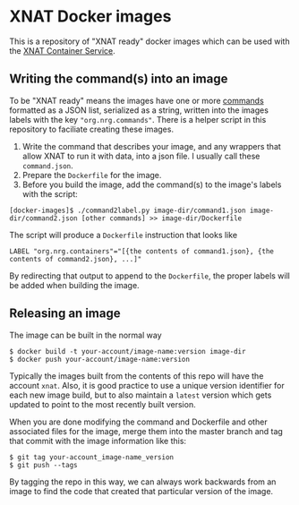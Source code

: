 # XNAT Docker images

This is a repository of "XNAT ready" docker images which can be used with the [XNAT Container Service](https://github.com/nrgxnat/container-service).

## Writing the command(s) into an image

To be "XNAT ready" means the images have one or more [commands](https://wiki.xnat.org/display/CS/Command) formatted as a JSON list, serialized as a string, written into the images labels with the key `"org.nrg.commands"`. There is a helper script in this repository to faciliate creating these images.

1. Write the command that describes your image, and any wrappers that allow XNAT to run it with data, into a json file. I usually call these `command.json`.
2. Prepare the `Dockerfile` for the image.
3. Before you build the image, add the command(s) to the image's labels with the script:
```
[docker-images]$ ./command2label.py image-dir/command1.json image-dir/command2.json [other commands] >> image-dir/Dockerfile
```
The script will produce a `Dockerfile` instruction that looks like
```
LABEL "org.nrg.containers"="[{the contents of command1.json}, {the contents of command2.json}, ...]"
```
By redirecting that output to append to the `Dockerfile`, the proper labels will be added when building the image.

## Releasing an image

The image can be built in the normal way
```
$ docker build -t your-account/image-name:version image-dir
$ docker push your-account/image-name:version
```

Typically the images built from the contents of this repo will have the account `xnat`. Also, it is good practice to use a unique version identifier for each new image build, but to also maintain a `latest` version which gets updated to point to the most recently built version.

When you are done modifying the command and Dockerfile and other associated files for the image, merge them into the master branch and tag that commit with the image information like this:
```
$ git tag your-account_image-name_version
$ git push --tags
```

By tagging the repo in this way, we can always work backwards from an image to find the code that created that particular version of the image.
